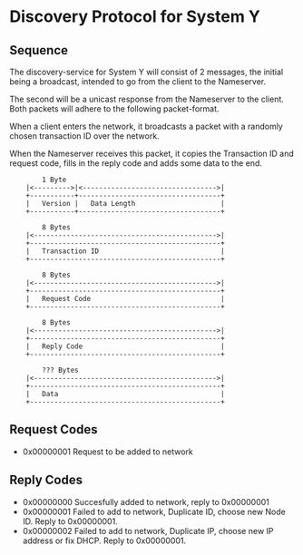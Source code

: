 # Discovery Protocol for System Y
## Sequence
The discovery-service for System Y will consist of 2 messages, the initial being a broadcast, intended to go from the client to the Nameserver.

The second will be a unicast response from the Nameserver to the client.
Both packets will adhere to the following packet-format.


When a client enters the network, it broadcasts a packet with a randomly chosen transaction ID over the network.

When the Nameserver receives this packet, it copies the Transaction ID and request code, fills in the reply code and adds some data to the end.


```
        1 Byte
    |<--------->|<--------------------------------->|
    +-----------+-----------------------------------+
    |   Version |   Data Length                     |
    +-----------+-----------------------------------+
    
        8 Bytes
    |<--------------------------------------------->|
    +-----------------------------------------------+
    |   Transaction ID                              |
    +-----------------------------------------------+
    
        8 Bytes
    |<--------------------------------------------->|
    +-----------------------------------------------+
    |   Request Code                                |
    +-----------------------------------------------+
    
        8 Bytes
    |<--------------------------------------------->|
    +-----------------------------------------------+
    |   Reply Code                                  |
    +-----------------------------------------------+
    
        ??? Bytes
    |<--------------------------------------------->|
    +-----------------------------------------------+
    |   Data                                        |
    +-----------------------------------------------+
```

## Request Codes

- 0x00000001  Request to be added to network

## Reply Codes

- 0x00000000  Succesfully added to network, reply to 0x00000001
- 0x00000001  Failed to add to network, Duplicate ID, choose new Node ID. Reply to 0x00000001.
- 0x00000002  Failed to add to network, Duplicate IP, choose new IP address or fix DHCP. Reply to 0x00000001.